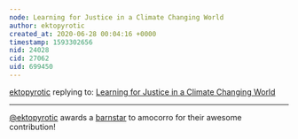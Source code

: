 ```yaml
---
node: Learning for Justice in a Climate Changing World 
author: ektopyrotic
created_at: 2020-06-28 00:04:16 +0000
timestamp: 1593302656
nid: 24028
cid: 27062
uid: 699450
---
```




[ektopyrotic](../profile/ektopyrotic) replying to: [Learning for Justice in a Climate Changing World ](../notes/amocorro/06-23-2020/learning-for-justice-in-a-climate-changing-world)

----
[@ektopyrotic](/profile/ektopyrotic) awards a <a href="//publiclab.org/wiki/barnstars">barnstar</a> to amocorro for their awesome contribution!